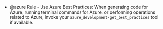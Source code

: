 - @azure Rule - Use Azure Best Practices: When generating code for Azure, running terminal commands for Azure, or performing operations related to Azure, invoke your `azure_development-get_best_practices` tool if available. 